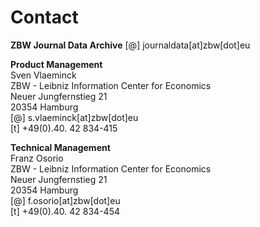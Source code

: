 # Contact

**ZBW Journal Data Archive**
[@] journaldata[at]zbw[dot]eu   


**Product Management**  
Sven Vlaeminck  
ZBW -  Leibniz Information Center for Economics  
Neuer Jungfernstieg 21  
20354 Hamburg  
[@] s.vlaeminck[at]zbw[dot]eu   
[t] +49(0).40. 42 834-415  


**Technical Management**  
Franz Osorio  
ZBW - Leibniz Information Center for Economics  
Neuer Jungfernstieg 21  
20354 Hamburg  
[@] f.osorio[at]zbw[dot]eu   
[t] +49(0).40. 42 834-454  
